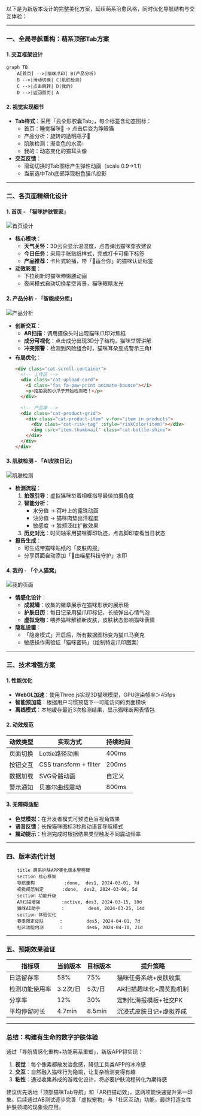 以下是为新版本设计的完整美化方案，延续萌系治愈风格，同时优化导航结构与交互体验：

---

### **一、全局导航重构：萌系顶部Tab方案**
#### 1. 交互框架设计
```mermaid
graph TB
    A[首页] -->|猫咪爪印| B(产品分析)
    B -->|滑动切换| C(肌肤检测)
    C -->|点击跳转| D(我的)
    D -->|返回首页| A
```

#### 2. 视觉实现细节
- **Tab样式**：采用「云朵形胶囊Tab」，每个标签含动态图标：
  - 首页：睡觉猫咪🐾 → 点击后变为睁眼猫
  - 产品分析：旋转的透明瓶子🧴
  - 肌肤检测：渐变色的水滴💧
  - 我的：动态变化的猫耳头像
- **交互反馈**：
  - 滑动切换时Tab图标产生弹性动画（scale 0.9→1.1）
  - 当前选中Tab底部浮现粉色猫爪投影

---

### **二、各页面精细化设计**
#### 1. 首页 - 「猫咪护肤管家」
![首页设计](https://via.placeholder.com/300x600/FFB6C1/FFFFFF?text=Home+Design)
- **核心模块**：
  - **天气关怀**：3D云朵显示温湿度，点击弹出猫咪穿衣建议
  - **今日任务**：采用手账贴纸样式，完成打卡可撕下标签
  - **产品推荐**：卡片式轮播，带「🐾适合你」的猫咪认证标签
- **动效彩蛋**：
  - 下拉刷新时猫咪伸懒腰动画
  - 夜间模式自动切换星空背景，猫咪眼睛发光

#### 2. 产品分析 - 「智能成分库」
![产品分析](https://via.placeholder.com/300x600/E1BEE7/FFFFFF?text=Products+Design)
- **创新交互**：
  - **AR扫描**：调用摄像头时出现猫咪爪印对焦框
  - **成分可视化**：点击成分出现3D分子结构，猫咪举牌讲解
  - **冲突预警**：检测到风险组合时，猫咪耳朵变成警示三角❗
- **布局优化**：
  ```html
  <div class="cat-scroll-container">
    <!-- 上传区 -->
    <div class="cat-upload-card">
      <i class="fas fa-paw-print animate-bounce"></i>
      <p>拍拍我的小爪子开始检测吧！</p>
    </div>
    
    <!-- 产品库 -->
    <div class="cat-product-grid">
      <div class="cat-product-item" v-for="item in products">
        <div class="cat-risk-tag" :style="riskColor(item)"></div>
        <img :src="item.thumbnail" class="cat-bottle-shine">
      </div>
    </div>
  </div>
  ```

#### 3. 肌肤检测 - 「AI皮肤日记」
![肌肤检测](https://via.placeholder.com/300x600/C8E6C9/FFFFFF?text=Skin+Design)
- **检测流程**：
  1. **拍照引导**：虚拟猫咪举着相框指导最佳拍摄角度
  2. **智能分析**：
     - 水分值 → 荷叶上的露珠动画
     - 油分值 → 猫咪肉垫出汗程度
     - 敏感度 → 脸颊泛红扩散效果
  3. **历史对比**：时间轴采用猫咪脚印轨迹，点击脚印查看当日状态
- **报告生成**：
  - 可生成带猫咪贴纸的「皮肤周报」
  - 分享页面自动添加「🐾由喵星科技守护」水印

#### 4. 我的 - 「个人猫窝」
![我的页面](https://via.placeholder.com/300x600/FFECB3/FFFFFF?text=Profile+Design)
- **情感化设计**：
  - **成就墙**：收集的徽章展示在猫咪形状的展示柜
  - **护肤日历**：每日记录用猫爪印标记，长按弹出心情气泡
  - **虚拟宠物**：喂养猫咪解锁新皮肤，皮肤状态影响猫咪表情
- **隐私设置**：
  - 「隐身模式」开启后，所有数据图标变为猫爪马赛克
  - 敏感操作需验证「猫咪密码」（绘制特定爪印图案）

---

### **三、技术增强方案**
#### 1. 性能优化
- **WebGL加速**：使用Three.js实现3D猫咪模型，GPU渲染帧率＞45fps
- **智能预加载**：根据用户习惯预载下一可能访问的页面模块
- **离线模式**：本地缓存最近3次检测结果，显示猫咪断网表情包

#### 2. 动效规范
| 动效类型     | 实现方式                 | 持续时间 |
|--------------|--------------------------|----------|
| 页面切换     | Lottie路径动画           | 400ms    |
| 按钮交互     | CSS transform + filter   | 200ms    |
| 数据加载     | SVG骨骼动画              | 自定义   |
| 警示通知     | 贝塞尔曲线震动           | 800ms    |

#### 3. 无障碍适配
- **色觉模拟**：在开发者模式可预览色盲视角效果
- **语音反馈**：长按猫咪图标3秒启动语音导航模式
- **震动提示**：检测完成时根据结果类型触发不同震动频率

---

### **四、版本迭代计划**
```gantt
    title 萌系护肤APP美化版本里程碑
    section 核心框架
    导航重构           :done,  des1, 2024-03-01, 7d
    视觉规范制定       :done,  des2, 2024-03-08, 5d
    section 功能升级
    AR扫描增强        :active, des3, 2024-03-15, 10d
    猫咪AI助手        :         des4, 2024-03-25, 14d
    section 体验优化
    春季限定皮肤      :         des5, 2024-04-01, 7d
    社区功能内测      :         des6, 2024-04-10, 21d
```

---

### **五、预期效果验证**
| 指标项         | 当前版本 | 目标版本 | 提升策略                 |
|----------------|----------|----------|--------------------------|
| 日活留存率     | 58%      | 75%      | 猫咪任务系统+皮肤收集    |
| 检测功能使用率 | 3.2次/日 | 5次/日   | AR扫描趣味化+周奖励机制  |
| 分享率         | 12%      | 30%      | 定制化海报模板+社交PK    |
| 平均停留时长   | 4.7min   | 8.5min   | 沉浸式皮肤日记+虚拟养成  |

---

### **总结：构建有生命的数字护肤体验**
通过「导航情感化重构+功能萌系重塑」，新版APP将实现：
1. **视觉**：每个像素都散发治愈感，降低工具类APP的冰冷感
2. **交互**：自然融入猫咪行为隐喻，让复杂检测变得有趣
3. **粘性**：通过收集养成的游戏化设计，将必要护肤流程转化为期待感

建议优先落地「顶部猫咪Tab导航」和「AR扫描动效」，这两项能快速提升第一印象。后续通过AB测试逐步完善「虚拟宠物」与「社区互动」功能，最终打造女性护肤领域的现象级应用。